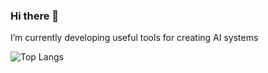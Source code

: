 ### Hi there 👋

<!--
**Sachin-2007/Sachin-2007** is a ✨ _special_ ✨ repository because its `README.md` (this file) appears on your GitHub profile.

Here are some ideas to get you started:
-->

I’m currently developing useful tools for creating AI systems

![Top Langs](https://github-readme-stats.vercel.app/api/top-langs/?username=Sachin-2007&show_icons=true&theme=nightowl&hide_border=true)
